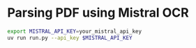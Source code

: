 # Parsing PDF using Mistral OCR

```bash
export MISTRAL_API_KEY=your_mistral_api_key
uv run run.py --api_key $MISTRAL_API_KEY
```